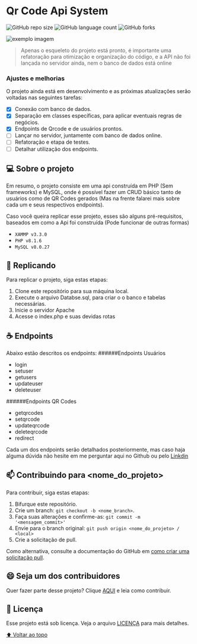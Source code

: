 # Qr Code Api System

<!---Esses são exemplos. Veja https://shields.io para outras pessoas ou para personalizar este conjunto de escudos. Você pode querer incluir dependências, status do projeto e informações de licença aqui--->

![GitHub repo size](https://img.shields.io/github/repo-size/Paulo-2048/qrcode-api?style=for-the-badge) ![GitHub language count](https://img.shields.io/github/languages/count/Paulo-2048/qrcode-api?style=for-the-badge) ![GitHub forks](https://img.shields.io/github/forks/Paulo-2048/qrcode-api?style=for-the-badge)

<img src="https://static.beaconstac.com/assets/img/navheader_qr_code.png" alt="exemplo imagem">

> Apenas o esqueleto do projeto está pronto, é importante uma refatoração para otimização e organização do código, e a API não foi lançada no servidor ainda, nem o banco de dados está online

### Ajustes e melhorias

O projeto ainda está em desenvolvimento e as próximas atualizações serão voltadas nas seguintes tarefas:

- [x] Conexão com banco de dados.
- [x] Separação em classes específicas, para aplicar eventuais regras de negócios.
- [x] Endpoints de Qrcode e de usuários prontos.
- [ ] Lançar no servidor, juntamente com banco de dados online.
- [ ] Refatoração e etapa de testes.
- [ ] Detalhar utilização dos endpoints.

## 💻 Sobre o projeto

Em resumo, o projeto consiste em uma api construída em PHP (Sem frameworks) e MySQL, onde é possível fazer um CRUD básico tanto de usuários como de QR Codes gerados (Mas na frente falarei mais sobre cada um e seus respectivos endpoints).

Caso você queira replicar esse projeto, esses são alguns pré-requisitos, baseados em como a Api foi construída (Pode funcionar de outras formas)

- `XAMMP v3.3.0`
- `PHP v8.1.6`
- `MySQL v8.0.27`

## 🚀 Replicando

Para replicar o projeto, siga estas etapas:

1. Clone este repositório para sua máquina local.
2. Execute o arquivo Databse.sql, para criar o o banco e tabelas necessárias.
3. Inicie o servidor Apache
4. Acesse o index.php e suas devidas rotas

## ☕ Endpoints

Abaixo estão descritos os endpoints:
######Endpoints Usuários

- login
- setuser
- getusers
- updateuser
- deleteuser

######Endpoints QR Codes

- getqrcodes
- setqrcode
- updateqrcode
- deleteqrcode
- redirect

Cada um dos endpoints serão detalhados posteriormente, mas caso haja alguma dúvida não hesite em me perguntar aqui no Github ou pelo [Linkdin](https://www.linkedin.com/in/paulo-2048/ "Linkdin")

## 📫 Contribuindo para <nome_do_projeto>

<!---Se o seu README for longo ou se você tiver algum processo ou etapas específicas que deseja que os contribuidores sigam, considere a criação de um arquivo CONTRIBUTING.md separado--->

Para contribuir, siga estas etapas:

1. Bifurque este repositório.
2. Crie um branch: `git checkout -b <nome_branch>`.
3. Faça suas alterações e confirme-as: `git commit -m '<mensagem_commit>'`
4. Envie para o branch original: `git push origin <nome_do_projeto> / <local>`
5. Crie a solicitação de pull.

Como alternativa, consulte a documentação do GitHub em [como criar uma solicitação pull](https://help.github.com/en/github/collaborating-with-issues-and-pull-requests/creating-a-pull-request).

<!---
## 🤝 Colaboradores

Agradecemos às seguintes pessoas que contribuíram para este projeto:

<table>
  <tr>
    <td align="center">
      <a href="#">
        <img src="https://avatars3.githubusercontent.com/u/31936044" width="100px;" alt="Foto do Iuri Silva no GitHub"/><br>
        <sub>
          <b>Iuri Silva</b>
        </sub>
      </a>
    </td>
    <td align="center">
      <a href="#">
        <img src="https://s2.glbimg.com/FUcw2usZfSTL6yCCGj3L3v3SpJ8=/smart/e.glbimg.com/og/ed/f/original/2019/04/25/zuckerberg_podcast.jpg" width="100px;" alt="Foto do Mark Zuckerberg"/><br>
        <sub>
          <b>Mark Zuckerberg</b>
        </sub>
      </a>
    </td>
    <td align="center">
      <a href="#">
        <img src="https://miro.medium.com/max/360/0*1SkS3mSorArvY9kS.jpg" width="100px;" alt="Foto do Steve Jobs"/><br>
        <sub>
          <b>Steve Jobs</b>
        </sub>
      </a>
    </td>
  </tr>
</table>

--->

## 😄 Seja um dos contribuidores<br>

Quer fazer parte desse projeto? Clique [AQUI](CONTRIBUTING.md) e leia como contribuir.

## 📝 Licença

Esse projeto está sob licença. Veja o arquivo [LICENÇA](LICENSE.md) para mais detalhes.

[⬆ Voltar ao topo](#nome-do-projeto)<br>
